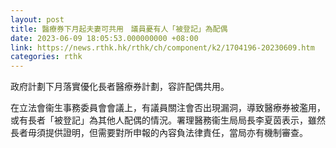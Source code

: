 ```yaml
---
layout: post
title: 醫療券下月起夫妻可共用　議員憂有人「被登記」為配偶
date: 2023-06-09 18:05:53.000000000 +08:00
link: https://news.rthk.hk/rthk/ch/component/k2/1704196-20230609.htm
categories: rthk
---
```


政府計劃下月落實優化長者醫療券計劃，容許配偶共用。

在立法會衞生事務委員會會議上，有議員關注會否出現漏洞，導致醫療券被濫用，或有長者「被登記」為其他人配偶的情況。署理醫務衞生局局長李夏茵表示，雖然長者毋須提供證明，但需要對所申報的內容負法律責任，當局亦有機制審查。
